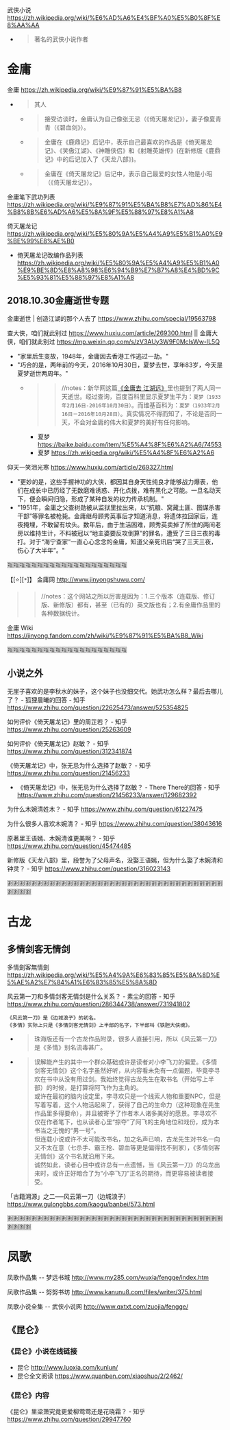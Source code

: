 
武侠小说 https://zh.wikipedia.org/wiki/%E6%AD%A6%E4%BF%A0%E5%B0%8F%E8%AA%AA
- > 著名的武侠小说作者

# 金庸

金庸 https://zh.wikipedia.org/wiki/%E9%87%91%E5%BA%B8
- > 其人
  * > 接受访谈时，金庸认为自己像张无忌（《倚天屠龙记》），妻子像夏青青（《碧血剑》）。
  * > 金庸在《鹿鼎记》后记中，表示自己最喜欢的作品是《倚天屠龙记》、《笑傲江湖》、《神雕侠侣》和《射雕英雄传》(在新修版《鹿鼎记》中的后记加入了《天龙八部》)。
  * > 金庸在《倚天屠龙记》后记中，表示自己最爱的女性人物是小昭（《倚天屠龙记》）。

金庸笔下武功列表 https://zh.wikipedia.org/wiki/%E9%87%91%E5%BA%B8%E7%AD%86%E4%B8%8B%E6%AD%A6%E5%8A%9F%E5%88%97%E8%A1%A8

倚天屠龙记 https://zh.wikipedia.org/wiki/%E5%80%9A%E5%A4%A9%E5%B1%A0%E9%BE%99%E8%AE%B0
- 倚天屠龙记改编作品列表 https://zh.wikipedia.org/wiki/%E5%80%9A%E5%A4%A9%E5%B1%A0%E9%BE%8D%E8%A8%98%E6%94%B9%E7%B7%A8%E4%BD%9C%E5%93%81%E5%88%97%E8%A1%A8

## 2018.10.30金庸逝世专题

金庸逝世 | 创造江湖的那个人去了 https://www.zhihu.com/special/19563798

查大侠，咱们就此别过 https://www.huxiu.com/article/269300.html || 金庸大侠，咱们就此别过 https://mp.weixin.qq.com/s/zV3AUy3W9F0MclsWw-lL5Q
- "家里后生变故，1948年，金庸因去香港工作逃过一劫。"
- "巧合的是，两年前的今天，2016年10月30日，夏梦去世，享年83岁，今天是夏梦逝世两周年。"
  * >> //notes：新华网这篇[《金庸去 江湖远》](http://www.xinhuanet.com/ent/2018-10/31/c_1123639517.htm)里也提到了两人同一天逝世。经过查询，百度百科里显示夏梦生平为：`夏梦（1933年2月16日-2016年10月30日）`。而维基百科为：`夏梦（1933年2月16日－2016年10月28日）`。真实情况不得而知了，不论是否同一天，不会对金庸的伟大和夏梦的美好有任何影响。
    + 夏梦 https://baike.baidu.com/item/%E5%A4%8F%E6%A2%A6/74553
    + 夏梦 https://zh.wikipedia.org/wiki/%E5%A4%8F%E6%A2%A6

仰天一笑泪光寒 https://www.huxiu.com/article/269327.html
- "更妙的是，这些手握神功的大侠，都因其自身天性纯良才能够战力爆表，他们在成长中已历经了无数磨难诱惑、开化点拨，难有黑化之可能。一旦名动天下，便会瞬间归隐，形成了某种自发的权力传承机制。"
- "1951年，金庸之父查树勋被从监狱里拉出来，以“抗粮、窝藏土匪、图谋杀害干部”等罪名被枪毙。金庸继母顾秀英事后才知道消息，将遗体拉回家后，连夜掩埋，不敢留有坟头。数年后，由于生活困难，顾秀英卖掉了所住的两间老房以维持生计，不料被冠以“地主婆要反攻倒算”的罪名，遭受了三日三夜的毒打。对于“海宁查家”一直心心念念的金庸，知道父亲死讯后“哭了三天三夜，伤心了大半年”。"

:u6307::u6307::u6307::u6307::u6307::u6307::u6307::u6307::u6307::u6307::u6307::u6307::u6307::u6307::u6307::u6307::u6307::u6307::u6307::u6307:

【[:star:][`*`]】 金庸网 http://www.jinyongshuwu.com/
>> //notes：这个网站之所以厉害是因为：1.三个版本（连载版、修订版、新修版）都有，甚至（已有的）英文版也有；2.有金庸作品里的各种数据统计。

金庸 Wiki https://jinyong.fandom.com/zh/wiki/%E9%87%91%E5%BA%B8_Wiki

:u6307::u6307::u6307::u6307::u6307::u6307::u6307::u6307::u6307::u6307::u6307::u6307::u6307::u6307::u6307::u6307::u6307::u6307::u6307::u6307:

## 小说之外

无崖子喜欢的是李秋水的妹子，这个妹子也没细交代。她武功怎么样？最后去哪儿了？ - 狐狸晨曦的回答 - 知乎 https://www.zhihu.com/question/22625473/answer/525354825

如何评价《倚天屠龙记》里的周芷若？ - 知乎 https://www.zhihu.com/question/25263609

如何评价《倚天屠龙记》赵敏？ - 知乎 https://www.zhihu.com/question/312341874

《倚天屠龙记》中，张无忌为什么选择了赵敏？ - 知乎 https://www.zhihu.com/question/21456233
- 《倚天屠龙记》中，张无忌为什么选择了赵敏？ - There There的回答 - 知乎 https://www.zhihu.com/question/21456233/answer/129682392

为什么木婉清姓木？ - 知乎 https://www.zhihu.com/question/61227475

为什么很多人喜欢木婉清？ - 知乎 https://www.zhihu.com/question/38043616

原著里王语嫣、木婉清谁更美啊？ - 知乎 https://www.zhihu.com/question/45474485

新修版《天龙八部》里，段誉为了父母声名，没娶王语嫣，但为什么娶了木婉清和钟灵？ - 知乎 https://www.zhihu.com/question/316023143

:u5272::u5272::u5272::u5272::u5272::u5272::u5272::u5272::u5272::u5272::u5272::u5272::u5272::u5272::u5272::u5272::u5272::u5272::u5272::u5272::u5272::u5272::u5272::u5272::u5272::u5272::u5272::u5272::u5272::u5272::u5272::u5272::u5272::u5272::u5272::u5272::u5272::u5272::u5272::u5272:

# 古龙

## 多情剑客无情剑

多情劍客無情劍 https://zh.wikipedia.org/wiki/%E5%A4%9A%E6%83%85%E5%8A%8D%E5%AE%A2%E7%84%A1%E6%83%85%E5%8A%8D

风云第一刀和多情剑客无情剑是什么关系？ - 素尘的回答 - 知乎 https://www.zhihu.com/question/286344738/answer/731941802
```console
《风云第一刀》是《边城浪子》的初名。
《多情》实际上只是《多情剑客无情剑》上半部的名字，下半部叫《铁胆大侠魂》。
```
- > 珠海版还有一个古龙作品附录，很多人直接引用，所以《风云第一刀》是《多情》别名流毒甚广。
- > 误解能产生的其中一个群众基础或许是读者对小李飞刀的偏爱。《多情剑客无情剑》这个名字虽然好听，从内容看未免有一点偏题，毕竟李寻欢在书中从没有用过剑。我始终觉得古龙先生在取书名（开始写上半部）的时候，是打算将阿飞作为主角的。
<br> 或许在最初的脑内设定里，李寻欢只是一个线索人物和重要NPC，但是写着写着，这个人物活起来了，获得了自己的生命力（这种现象在先生作品里多得要命），并且被寄予了作者本人诸多美好的愿景。李寻欢不仅在作者笔下，也从读者心里“掠夺”了阿飞的主角地位和戏份，成为本书当之无愧的“男一号”。
<br> 但连载小说或许不太可能改书名，加之名声已响，古龙先生对书名一向又不太在意（七杀手、霸王枪、碧血等更是偏得找不到家），《多情剑客无情剑》这个书名就沿用下来。
<br> 诚然如此，读者心目中或许总有一点遗憾，当《风云第一刀》的乌龙出来时，或许正好暗合了为“小李飞刀”正名的期待，而更容易被读者接受。

「古籍溯源」之二──风云第一刀（边城浪子） https://www.gulongbbs.com/kaogu/banbei/573.html

:u5272::u5272::u5272::u5272::u5272::u5272::u5272::u5272::u5272::u5272::u5272::u5272::u5272::u5272::u5272::u5272::u5272::u5272::u5272::u5272::u5272::u5272::u5272::u5272::u5272::u5272::u5272::u5272::u5272::u5272::u5272::u5272::u5272::u5272::u5272::u5272::u5272::u5272::u5272::u5272:

# 凤歌

凤歌作品集 -- 梦远书城 http://www.my285.com/wuxia/fengge/index.htm

凤歌作品集 -- 努努书坊 http://www.kanunu8.com/files/writer/375.html

凤歌小说全集 -- 武侠小说网 http://www.qxtxt.com/zuojia/fengge/

## 《昆仑》

### 《昆仑》小说在线链接

- 昆仑 http://www.luoxia.com/kunlun/
- 昆仑全文阅读 https://www.quanben.com/xiaoshuo/2/2462/

### 《昆仑》内容

《昆仑》里梁萧究竟更爱柳莺莺还是花晓霜？ - 知乎 https://www.zhihu.com/question/29947760

